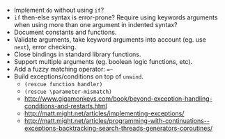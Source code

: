 - Implement `do` without using `if`?
- `if` then-else syntax is error-prone? Require using keywords arguments when using more than one argument in indented syntax?
- Document constants and functions.
- Validate arguments, take keyword arguments into account (eg. use `next`), error checking.
- Close bindings in standard library functions.
- Support multiple arguments (eg. boolean logic functions, etc).
- Add a fuzzy matching operator: `=~`
- Build exceptions/conditions on top of `unwind`.
  - `(rescue function handler)`
  - `(rescue \parameter-mismatch)`
  - http://www.gigamonkeys.com/book/beyond-exception-handling-conditions-and-restarts.html
  - http://matt.might.net/articles/implementing-exceptions/
  - http://matt.might.net/articles/programming-with-continuations--exceptions-backtracking-search-threads-generators-coroutines/
